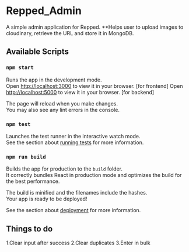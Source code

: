 # Repped_Admin

A simple admin application for Repped. 
**Helps user to upload images to cloudinary, retrieve the URL and store it in MongoDB.

## Available Scripts

### `npm start`

Runs the app in the development mode.\
Open [http://localhost:3000](http://localhost:3000) to view it in your browser. [for frontend]
Open [http://localhost:5000](http://localhost:3000) to view it in your browser. [for backend]

The page will reload when you make changes.\
You may also see any lint errors in the console.

### `npm test`

Launches the test runner in the interactive watch mode.\
See the section about [running tests](https://facebook.github.io/create-react-app/docs/running-tests) for more information.

### `npm run build`

Builds the app for production to the `build` folder.\
It correctly bundles React in production mode and optimizes the build for the best performance.

The build is minified and the filenames include the hashes.\
Your app is ready to be deployed!

See the section about [deployment](https://facebook.github.io/create-react-app/docs/deployment) for more information.

## Things to do
1.Clear input after success
2.Clear duplicates
3.Enter in bulk